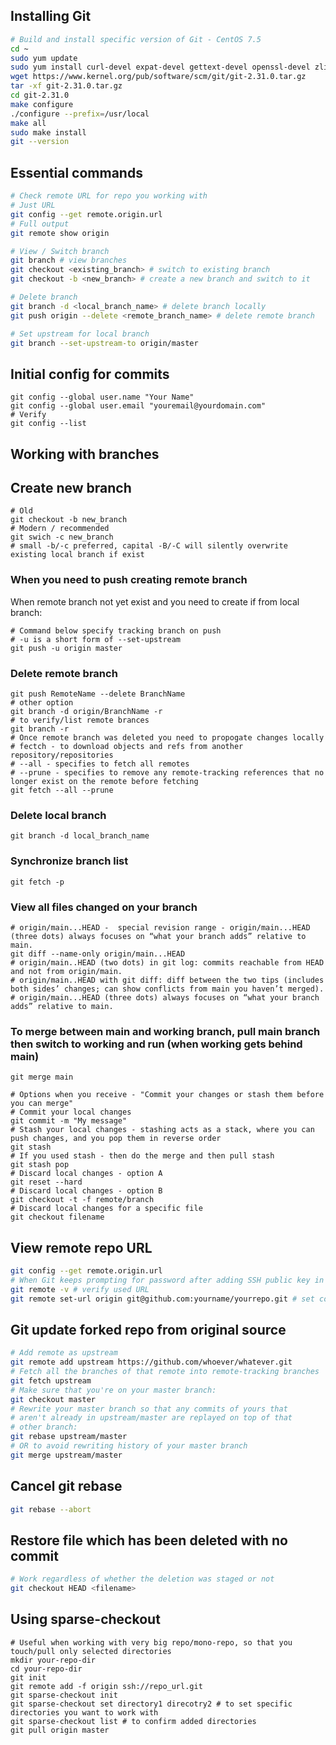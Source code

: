 ## Installing Git

```Bash
# Build and install specific version of Git - CentOS 7.5
cd ~
sudo yum update
sudo yum install curl-devel expat-devel gettext-devel openssl-devel zlib-devel autoconf gcc
wget https://www.kernel.org/pub/software/scm/git/git-2.31.0.tar.gz
tar -xf git-2.31.0.tar.gz
cd git-2.31.0
make configure
./configure --prefix=/usr/local
make all
sudo make install
git --version
```

## Essential commands

```Bash
# Check remote URL for repo you working with
# Just URL
git config --get remote.origin.url
# Full output
git remote show origin

# View / Switch branch
git branch # view branches
git checkout <existing_branch> # switch to existing branch
git checkout -b <new_branch> # create a new branch and switch to it

# Delete branch
git branch -d <local_branch_name> # delete branch locally
git push origin --delete <remote_branch_name> # delete remote branch

# Set upstream for local branch
git branch --set-upstream-to origin/master
```

## Initial config for commits
```
git config --global user.name "Your Name"
git config --global user.email "youremail@yourdomain.com"
# Verify
git config --list
```

## Working with branches

## Create new branch

```
# Old
git checkout -b new_branch
# Modern / recommended
git swich -c new_branch
# small -b/-c preferred, capital -B/-C will silently overwrite existing local branch if exist
```

### When you need to push creating remote branch

When remote branch not yet exist and you need to create if from local branch:

```
# Command below specify tracking branch on push
# -u is a short form of --set-upstream
git push -u origin master
```

### Delete remote branch
```
git push RemoteName --delete BranchName
# other option
git branch -d origin/BranchName -r
# to verify/list remote brances
git branch -r
# Once remote branch was deleted you need to propogate changes locally
# fectch - to download objects and refs from another repository/repositories
# --all - specifies to fetch all remotes
# --prune - specifies to remove any remote-tracking references that no longer exist on the remote before fetching
git fetch --all --prune
```

### Delete local branch
```
git branch -d local_branch_name
```

### Synchronize branch list

```
git fetch -p
```

### View all files changed on your branch

```
# origin/main...HEAD -  special revision range - origin/main...HEAD (three dots) always focuses on “what your branch adds” relative to main.
git diff --name-only origin/main...HEAD
# origin/main..HEAD (two dots) in git log: commits reachable from HEAD and not from origin/main.
# origin/main..HEAD with git diff: diff between the two tips (includes both sides’ changes; can show conflicts from main you haven’t merged).
# origin/main...HEAD (three dots) always focuses on “what your branch adds” relative to main.
```

### To merge between main and working branch, pull main branch then switch to working and run (when working gets behind main)

```
git merge main

# Options when you receive - "Commit your changes or stash them before you can merge"
# Commit your local changes
git commit -m "My message"
# Stash your local changes - stashing acts as a stack, where you can push changes, and you pop them in reverse order
git stash
# If you used stash - then do the merge and then pull stash
git stash pop
# Discard local changes - option A
git reset --hard
# Discard local changes - option B
git checkout -t -f remote/branch
# Discard local changes for a specific file
git checkout filename
```

## View remote repo URL

```Bash
git config --get remote.origin.url
# When Git keeps prompting for password after adding SSH public key in GitHub it may means that your origin is configured to use HTTPS
git remote -v # verify used URL
git remote set-url origin git@github.com:yourname/yourrepo.git # set correct URL
```
## Git update forked repo from original source

```Bash
# Add remote as upstream
git remote add upstream https://github.com/whoever/whatever.git
# Fetch all the branches of that remote into remote-tracking branches
git fetch upstream
# Make sure that you're on your master branch:
git checkout master
# Rewrite your master branch so that any commits of yours that
# aren't already in upstream/master are replayed on top of that
# other branch:
git rebase upstream/master
# OR to avoid rewriting history of your master branch
git merge upstream/master
```
## Cancel git rebase

```Bash
git rebase --abort
```

## Restore file which has been deleted with no commit

```Bash
# Work regardless of whether the deletion was staged or not
git checkout HEAD <filename>
```

## Using sparse-checkout

```
# Useful when working with very big repo/mono-repo, so that you touch/pull only selected directories
mkdir your-repo-dir
cd your-repo-dir
git init
git remote add -f origin ssh://repo_url.git
git sparse-checkout init
git sparse-checkout set directory1 direcotry2 # to set specific directories you want to work with
git sparse-checkout list # to confirm added directories
git pull origin master
```

